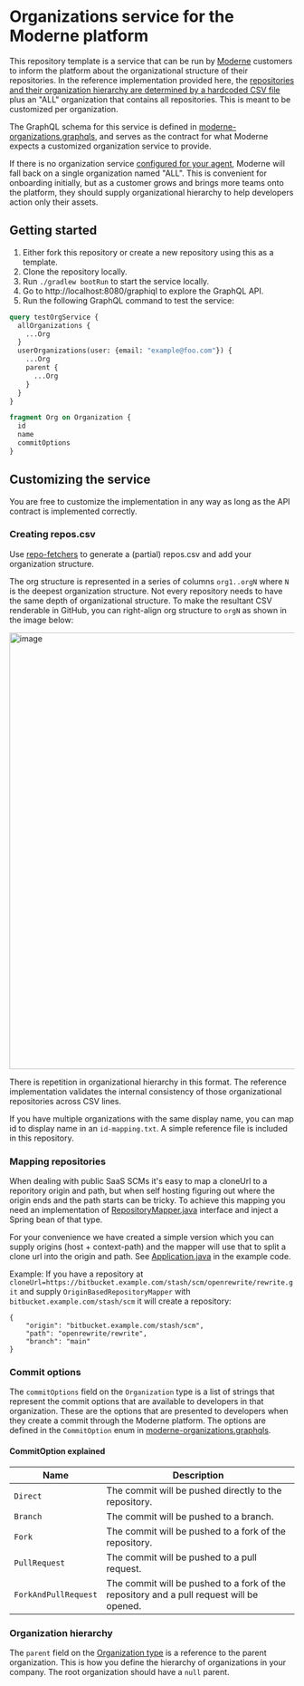 # Organizations service for the Moderne platform

This repository template is a service that can be run by [Moderne](https://www.moderne.io/) customers to inform the platform about the organizational structure of their
repositories. In the reference implementation provided here, the [repositories and their organization hierarchy are determined by a hardcoded CSV file](/src/main/resources/repos.csv)
plus an "ALL" organization that contains all repositories. This is meant to be customized per organization.

The GraphQL schema for this service is defined
in [moderne-organizations.graphqls](src/main/resources/schema/moderne-organizations.graphqls), and serves as the
contract for what Moderne expects a customized organization service to provide.

If there is no organization service [configured for your agent](https://docs.moderne.io/administrator-documentation/on-premise-agent/configure-organizations-service), Moderne will fall back on a single organization named "ALL". 
This is convenient for onboarding initially, but as a customer grows and brings more teams onto the
platform, they should supply organizational hierarchy to help developers action only their assets.

## Getting started

1. Either fork this repository or create a new repository using this as a template.
2. Clone the repository locally.
3. Run `./gradlew bootRun` to start the service locally.
4. Go to http://localhost:8080/graphiql to explore the GraphQL API.
5. Run the following GraphQL command to test the service:

```graphql
query testOrgService {
  allOrganizations {
    ...Org
  }
  userOrganizations(user: {email: "example@foo.com"}) {
    ...Org
    parent {
      ...Org
    }
  }
}

fragment Org on Organization {
  id
  name
  commitOptions
}
```

## Customizing the service

You are free to customize the implementation in any way as long as the API contract is implemented correctly.

### Creating repos.csv

Use [repo-fetchers](repo-fetchers/README.md) to generate a (partial) repos.csv and add your organization structure.

The org structure is represented in a series of columns `org1..orgN` where `N` is the deepest organization structure. Not every repository needs to have the same depth of organizational structure. To make the resultant CSV renderable in GitHub, you can right-align org structure to `orgN` as shown in the image below:

<img width="771" alt="image" src="https://github.com/moderneinc/moderne-organizations-dx/assets/1697736/d0d8cd92-47ea-488c-8256-52117636bcae">

There is repetition in organizational hierarchy in this format. The reference implementation validates the internal consistency of those organizational repositories across CSV lines.

If you have multiple organizations with the same display name, you can map id to display name in an `id-mapping.txt`. A simple reference
file is included in this repository.

### Mapping repositories

When dealing with public SaaS SCMs it's easy to map a cloneUrl to a reporitory origin and path, but when self hosting figuring out where the origin ends and the path starts can be tricky.
To achieve this mapping you need an implementation of [RepositoryMapper.java](src/main/java/io/moderne/organizations/RepositoryMapper.java) interface and inject a Spring bean of that type.

For your convenience we have created a simple version which you can supply origins (host + context-path) and the mapper will use that to split a clone url into the origin and path.
See [Application.java](src/main/java/io/moderne/organizations/Application.java) in the example code.

Example: 
If you have a repository at `cloneUrl=https://bitbucket.example.com/stash/scm/openrewrite/rewrite.git` and supply `OriginBasedRepositoryMapper` with `bitbucket.example.com/stash/scm` it will create a repository:

```
{
    "origin": "bitbucket.example.com/stash/scm",
    "path": "openrewrite/rewrite",
    "branch": "main"
}
```

### Commit options
The `commitOptions` field on the `Organization` type is a list of strings that represent the commit options that are
available to developers in that organization. These are the options that are presented to developers when they create a
commit through the Moderne platform. The options are defined in the `CommitOption` enum in
[moderne-organizations.graphqls](src/main/resources/schema/moderne-organizations.graphqls#L38-L44).

#### CommitOption explained
| Name          | Description |
|---------------| ----------- |
| `Direct`      | The commit will be pushed directly to the repository. |
| `Branch`      | The commit will be pushed to a branch. |
| `Fork`        | The commit will be pushed to a fork of the repository. |
| `PullRequest` | The commit will be pushed to a pull request. |
| `ForkAndPullRequest` | The commit will be pushed to a fork of the repository and a pull request will be opened. |

### Organization hierarchy
The `parent` field on the [Organization type](/src/main/java/io/moderne/organizations/types/Organization.java) is a reference to the parent organization. This is how you define the
hierarchy of organizations in your company. The root organization should have a `null` parent.
